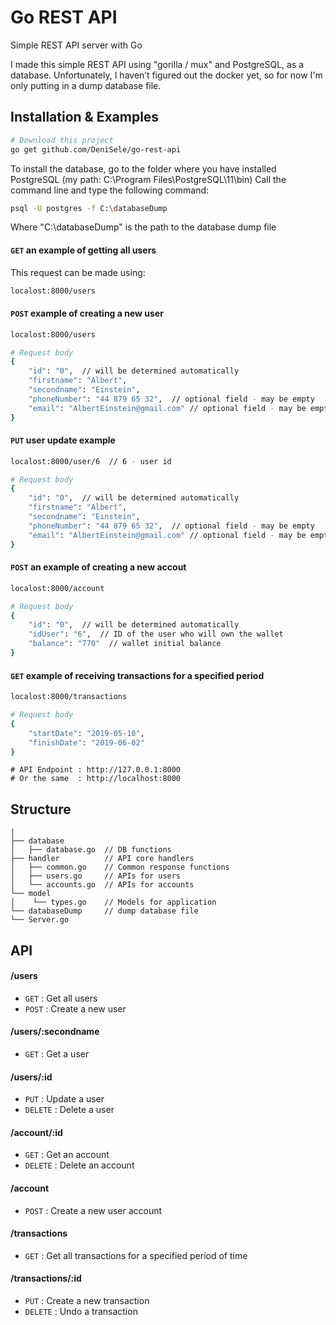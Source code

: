 # Go REST API
Simple REST API server with Go

I made this simple REST API using "gorilla / mux" and PostgreSQL, as a database.
Unfortunately, I haven’t figured out the docker yet, so for now I'm only putting in a dump database file.

## Installation & Examples
```bash
# Download this project
go get github.com/DeniSele/go-rest-api
```

To install the database, go to the folder where you have installed PostgreSQL (my path: C:\Program Files\PostgreSQL\11\bin)
Call the command line and type the following command:
```bash
psql -U postgres -f C:\databaseDump
```
Where "C:\databaseDump" is the path to the database dump file


#### `GET` an example of getting all users
This request can be made using:
```bash
localost:8000/users
```

#### `POST` example of creating a new user
```bash
localost:8000/users

# Request body
{
    "id": "0",  // will be determined automatically
    "firstname": "Albert",
    "secondname": "Einstein",
    "phoneNumber": "44 879 65 32",  // optional field - may be empty
    "email": "AlbertEinstein@gmail.com" // optional field - may be empty
}
```

#### `PUT` user update example
```bash
localost:8000/user/6  // 6 - user id

# Request body
{
    "id": "0",  // will be determined automatically
    "firstname": "Albert",
    "secondname": "Einstein",
    "phoneNumber": "44 879 65 32",  // optional field - may be empty
    "email": "AlbertEinstein@gmail.com" // optional field - may be empty
}
```

#### `POST` an example of creating a new accout
```bash
localost:8000/account

# Request body
{
    "id": "0",  // will be determined automatically
    "idUser": "6",  // ID of the user who will own the wallet
    "balance": "770"  // wallet initial balance
}
```

#### `GET` example of receiving transactions for a specified period
```bash
localost:8000/transactions

# Request body
{
	"startDate": "2019-05-10",
	"finishDate": "2019-06-02"
}
```

```
# API Endpoint : http://127.0.0.1:8000
# Or the same  : http://localhost:8000
```

## Structure
```
|
├── database
│   ├── database.go  // DB functions
├── handler          // API core handlers
│   ├── common.go    // Common response functions
│   ├── users.go     // APIs for users
│   └── accounts.go  // APIs for accounts
└── model
│    └── types.go    // Models for application
└── databaseDump     // dump database file
└── Server.go
```

## API

#### /users
* `GET` : Get all users
* `POST` : Create a new user

#### /users/:secondname
* `GET` : Get a user

#### /users/:id
* `PUT` : Update a user
* `DELETE` : Delete a user

#### /account/:id
* `GET` : Get an account
* `DELETE` : Delete an account 

#### /account
* `POST` : Create a new user account

#### /transactions
* `GET` : Get all transactions for a specified period of time

#### /transactions/:id
* `PUT` : Create a new transaction
* `DELETE` : Undo a transaction
